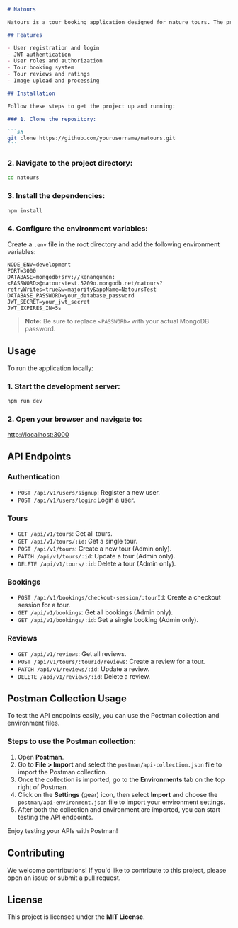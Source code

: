 ````markdown
# Natours

Natours is a tour booking application designed for nature tours. The project is built using **Node.js**, **Express**, **MongoDB**, and **Mongoose**.

## Features

- User registration and login
- JWT authentication
- User roles and authorization
- Tour booking system
- Tour reviews and ratings
- Image upload and processing

## Installation

Follow these steps to get the project up and running:

### 1. Clone the repository:

```sh
git clone https://github.com/yourusername/natours.git
```
````

### 2. Navigate to the project directory:

```sh
cd natours
```

### 3. Install the dependencies:

```sh
npm install
```

### 4. Configure the environment variables:

Create a `.env` file in the root directory and add the following environment variables:

```dotenv
NODE_ENV=development
PORT=3000
DATABASE=mongodb+srv://kenangunen:<PASSWORD>@natourstest.5209o.mongodb.net/natours?retryWrites=true&w=majority&appName=NatoursTest
DATABASE_PASSWORD=your_database_password
JWT_SECRET=your_jwt_secret
JWT_EXPIRES_IN=5s
```

> **Note:** Be sure to replace `<PASSWORD>` with your actual MongoDB password.

## Usage

To run the application locally:

### 1. Start the development server:

```sh
npm run dev
```

### 2. Open your browser and navigate to:

[http://localhost:3000](http://localhost:3000)

## API Endpoints

### Authentication

- `POST /api/v1/users/signup`: Register a new user.
- `POST /api/v1/users/login`: Login a user.

### Tours

- `GET /api/v1/tours`: Get all tours.
- `GET /api/v1/tours/:id`: Get a single tour.
- `POST /api/v1/tours`: Create a new tour (Admin only).
- `PATCH /api/v1/tours/:id`: Update a tour (Admin only).
- `DELETE /api/v1/tours/:id`: Delete a tour (Admin only).

### Bookings

- `POST /api/v1/bookings/checkout-session/:tourId`: Create a checkout session for a tour.
- `GET /api/v1/bookings`: Get all bookings (Admin only).
- `GET /api/v1/bookings/:id`: Get a single booking (Admin only).

### Reviews

- `GET /api/v1/reviews`: Get all reviews.
- `POST /api/v1/tours/:tourId/reviews`: Create a review for a tour.
- `PATCH /api/v1/reviews/:id`: Update a review.
- `DELETE /api/v1/reviews/:id`: Delete a review.

## Postman Collection Usage

To test the API endpoints easily, you can use the Postman collection and environment files.

### Steps to use the Postman collection:

1. Open **Postman**.
2. Go to **File > Import** and select the `postman/api-collection.json` file to import the Postman collection.
3. Once the collection is imported, go to the **Environments** tab on the top right of Postman.
4. Click on the **Settings** (gear) icon, then select **Import** and choose the `postman/api-environment.json` file to import your environment settings.
5. After both the collection and environment are imported, you can start testing the API endpoints.

Enjoy testing your APIs with Postman!

## Contributing

We welcome contributions! If you'd like to contribute to this project, please open an issue or submit a pull request.

## License

This project is licensed under the **MIT License**.
